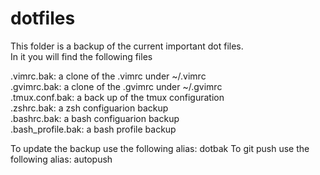 # dotfiles


This folder is a backup of the current important dot files.  
In it you will find the following files 

.vimrc.bak: a clone of the .vimrc under ~/.vimrc   
.gvimrc.bak: a clone of the .gvimrc under ~/.gvimrc    
.tmux.conf.bak: a back up of the tmux configuration    
.zshrc.bak: a zsh configuarion backup    
.bashrc.bak: a bash configuarion backup    
.bash_profile.bak: a bash profile backup    
  
To update the backup use the following alias: dotbak
To git push use the following alias: autopush
